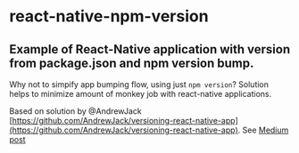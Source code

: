 # react-native-npm-version
## Example of React-Native application with version from package.json and npm version bump.

Why not to simpify app bumping flow, using just ```npm version```? Solution helps to minimize amount of monkey job with react-native applications.

Based on solution by @AndrewJack [https://github.com/AndrewJack/versioning-react-native-app](https://github.com/AndrewJack/versioning-react-native-app).
See [Medium post](https://medium.com/@andr3wjack/versioning-react-native-apps-407469707661)
